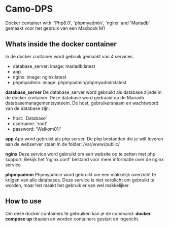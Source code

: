 # Camo-DPS
 Docker container with: 'Php8.0', 'phpmyadmin', 'nginx' and 'Mariadb'
 gemaakt voor het gebruik van een Macbook M1


## Whats inside the docker container
 In de docker container word gebruik gemaakt van 4 services.
 * database_server: image: mariadb:latest
 * app
 * nginx: image: nginx:latest
 * phpmyadmin: image: phpmyadmin/phpmyadmin:latest

 **database_server**
 De database_server word gebruikt als database zijnde in de docker container. Deze database word gedraaid op de Mariadb databasemanagementsysteem. 
 De host, gebruikersnaam en wachtwoord van de database zijn:
 * host: 'Database'
 * username: 'root'
 * password: 'Welkom01!'

 **app**
 App word gebruikt als php server. De php bestanden die je wilt leveren aan de webserver staan in de folder: /var/www/public/

 **nginx**
 Deze service word gebruikt om een website op te zetten met php support. Bekijk het 'nginx.conf' bestand voor meer informatie over de nginx service

 **phpmyadmin**
 Phpmyadmin word gebruikt om een makkelijk overzicht te krijgen van alle databases. Deze service is niet verplicht om gebruikt te worden, maar het maakt het gebruik er van wel makkelijker.

## How to use
 Om deze docker containers te gebruiken kan je de command: **docker compose up** draaien en worden containers gestart en ingericht.

